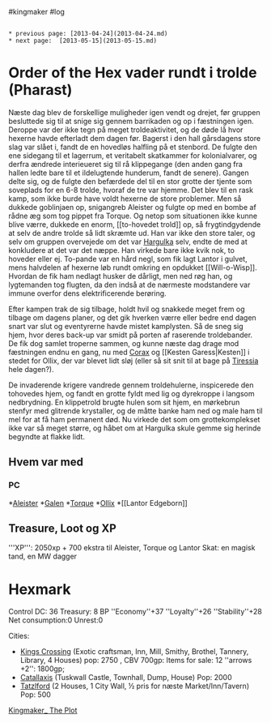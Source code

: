 #kingmaker #log

```ad-info

* previous page: [2013-04-24](2013-04-24.md)
* next page:  [2013-05-15](2013-05-15.md) 
```

# Order of the Hex vader rundt i trolde (Pharast)  
 
Næste dag blev de forskellige muligheder igen vendt og drejet, før gruppen besluttede sig til at snige sig gennem barrikaden og op i fæstningen igen. Deroppe var der ikke tegn på meget troldeaktivitet, og de døde lå hvor hexerne havde efterladt dem dagen før. Bagerst i den hall gårsdagens store slag var slået i, fandt de en hovedløs halfling på et stenbord. De fulgte den ene sidegang til et lagerrum, et veritabelt skatkammer for kolonialvarer, og derfra ændrede interieueret sig til rå klippegange (den anden gang fra hallen ledte bare til et ildelugtende hunderum, fandt de senere). Gangen delte sig, og de fulgte den befærdede del til en stor grotte der tjente som soveplads for en 6-8 trolde, hvoraf de tre var hjemme. Det blev til en rask kamp, som ikke burde have voldt hexerne de store problemer. Men så dukkede goblinjaen op, snigangreb Aleister og fulgte op med en bombe af rådne æg som tog pippet fra Torque. Og netop som situationen ikke kunne blive værre, dukkede en enorm, [[to-hovedet trold]] op, så frygtindgydende at selv de andre trolde så lidt skræmte ud. Han var ikke den store taler, og selv om gruppen overvejede om det var [Hargulka](Hargulka.md) selv, endte de med at konkludere at det var det næppe. Han virkede bare ikke kvik nok, to hoveder eller ej.
To-pande var en hård negl, som fik lagt Lantor i gulvet, mens halvdelen af hexerne løb rundt omkring en opdukket [[Will-o-Wisp]]. Hvordan de fik ham nedlagt husker de dårligt, men ned røg han, og lygtemanden tog flugten, da den indså at de nærmeste modstandere var immune overfor dens elektrificerende berøring.
Efter kampen trak de sig tilbage, holdt hvil og snakkede meget frem og tilbage om dagens planer, og det gik hverken værre eller bedre end dagen snart var slut og eventyrerne havde mistet kamplysten. Så de sneg sig hjem, hvor deres back-up var smidt på porten af raserende troldebander. De fik dog samlet troperne sammen, og kunne næste dag drage mod fæstningen endnu en gang, nu med [Corax](Corax.md) og [[Kesten Garess|Kesten]] i stedet for Ollix, der var blevet lidt sløj (eller så sit snit til at bage på [Tiressia](Tiressia.md) hele dagen?).
De invaderende krigere vandrede gennem troldehulerne, inspicerede den tohovedes hjem, og fandt en grotte fyldt med lig og dyrekroppe i langsom nedbrydning. En klippetrold brugte hulen som sit hjem, en mørkebrun stenfyr med glitrende krystaller, og de måtte banke ham ned og male ham til mel for at få ham permanent død. Nu virkede det som om grottekomplekset ikke var så meget større, og håbet om at Hargulka skule gemme sig herinde begyndte at flakke lidt. 
## Hvem var med 
### PC 
 
*[Aleister](Aleister.md)
*[Galen](Galen%20Jabir.md)
*[Torque](Torque%20Firebrand.md)
*[Ollix](Ollix%20Stormhorn.md)
*[[Lantor Edgeborn]]
## Treasure, Loot og XP 
'''XP''': 2050xp + 700 ekstra til Aleister, Torque og Lantor
Skat:   en magisk tand, en MW dagger
# Hexmark  
Control DC: 36 Treasury: 8 BP
  ''Economy''+37 ''Loyalty''+26 ''Stability''+28
  Net consumption:0  Unrest:0
Cities:
* [Kings Crossing](Kings%20Crossing.md) (Exotic craftsman, Inn, Mill, Smithy, Brothel, Tannery, Library, 4 Houses) pop: 2750 , CBV 700gp: Items for sale: 12 ''arrows +2'': 1800gp; 
* [Catallaxis](Catallaxis.md) (Tuskwall Castle, Townhall, Dump, House)  Pop: 2000
* [Tatzlford](Tatzlford.md)  (2 Houses, 1 City Wall, ½ pris for næste Market/Inn/Tavern) Pop: 500
[Kingmaker_ The Plot](Kingmaker_%20The%20Plot.md)
